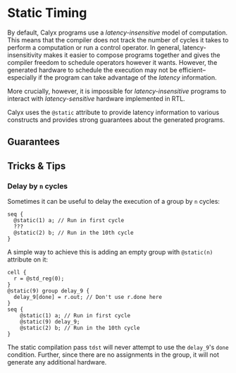 # Static Timing

By default, Calyx programs use a *latency-insensitive* model of computation.
This means that the compiler does not track the number of cycles it takes to perform a computation or run a control operator.
In general, latency-insensitivity makes it easier to compose programs together and gives the compiler freedom to schedule operators however it wants.
However, the generated hardware to schedule the execution may not be efficient–especially if the program can take advantage of the *latency* information.

More crucially, however, it is impossible for *latency-insensitive* programs to interact with *latency-sensitive* hardware implemented in RTL.

Calyx uses the `@static` attribute to provide latency information to various constructs and provides strong guarantees about the generated programs.

## Guarantees

## Tricks & Tips

### Delay by `n` cycles

Sometimes it can be useful to delay the execution of a group by `n` cycles:
```
seq {
  @static(1) a; // Run in first cycle
  ???
  @static(2) b; // Run in the 10th cycle
}
```

A simple way to achieve this is adding an empty group with `@static(n)` attribute on it:
```
cell {
  r = @std_reg(0);
}
@static(9) group delay_9 {
  delay_9[done] = r.out; // Don't use r.done here
}
seq {
    @static(1) a; // Run in first cycle
    @static(9) delay_9;
    @static(2) b; // Run in the 10th cycle
}
```

The static compilation pass `tdst` will never attempt to use the `delay_9`'s `done` condition.
Further, since there are no assignments in the group, it will not generate any additional hardware.
